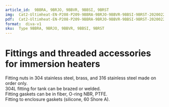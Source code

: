 ```yaml
---
article_id:  9BBRA, 9BRJO, 9BBVR, 9BBSI, 9BRST
img:  Cat2-Ultimheat-EN-P208-P209-9BBRA-9BRJO-9BBVR-9BBSI-9BRST-20200227.jpg
pdf:  Cat2-Ultimheat-EN-P208-P209-9BBRA-9BRJO-9BBVR-9BBSI-9BRST-20200227.pdf
format:  diva-v1
sku:  Type 9BBRA, 9BRJO, 9BBVR, 9BBSI, 9BRST
---
```

# Fittings and threaded accessories for immersion heaters

Fitting nuts in 304 stainless steel, brass, and 316 stainless steel made on order only.  
304L fitting for tank can be brazed or welded.  
Fitting gaskets can be in fiber, O-ring NBR, PTFE.  
Fitting to enclosure gaskets (silicone, 60 Shore A).  

